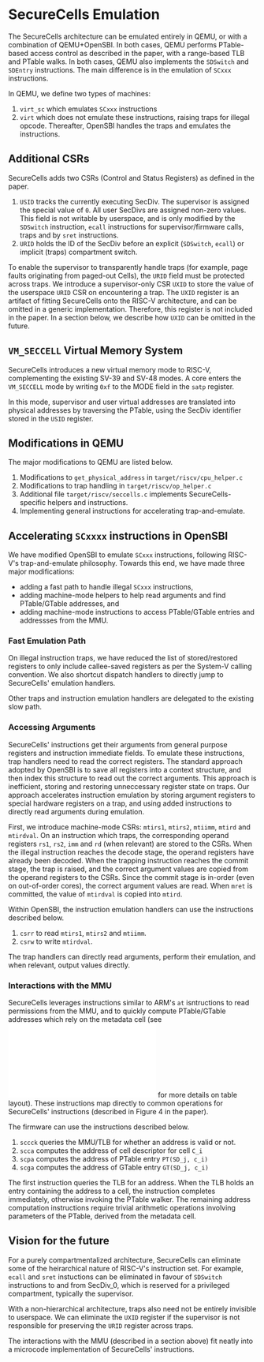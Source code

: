 # SecureCells Emulation

The SecureCells architecture can be emulated entirely in QEMU, or with a
combination of QEMU+OpenSBI. In both cases, QEMU performs PTable-based 
access control as described in the paper, with a range-based TLB and 
PTable walks. In both cases, QEMU also implements the `SDSwitch` and
`SDEntry` instructions. The main difference is in the emulation of 
`SCxxx` instructions.

In QEMU, we define two types of machines:

1. `virt_sc` which emulates `SCxxx` instructions
1. `virt` which does not emulate these instructions, raising traps for 
   illegal opcode. Thereafter, OpenSBI handles the traps and emulates
   the instructions.

## Additional CSRs

SecureCells adds two CSRs (Control and Status Registers) as defined in
the paper.

1. `USID` tracks the currently executing SecDiv. The supervisor is assigned
   the special value of `0`. All user SecDivs are assigned non-zero values.
   This field is not writable by userspace, and is only modified by 
   the `SDSwitch` instruction, `ecall` instructions for supervisor/firmware
   calls, traps and by `sret` instructions.
2. `URID` holds the ID of the SecDiv before an explicit (`SDSwitch`, `ecall`)
   or implicit (traps) compartment switch.

To enable the supervisor to transparently handle traps (for example, page faults
originating from paged-out Cells), the `URID` field must be protected across
traps.
We introduce a supervisor-only CSR `UXID` to store the value of the userspace
`URID` CSR on encountering a trap.
The `UXID` register is an artifact of fitting SecureCells onto the RISC-V
architecture, and can be omitted in a generic implementation.
Therefore, this register is not included in the paper.
In a section below, we describe how `UXID` can be omitted in the future.

## `VM_SECCELL` Virtual Memory System

SecureCells introduces a new virtual memory mode to RISC-V, complementing
the existing SV-39 and SV-48 modes. A core enters the `VM_SECCELL` mode by
writing `0xf` to the MODE field in the `satp` register.

In this mode, supervisor and user virtual addresses are translated into
physical addresses by traversing the PTable, using the SecDiv identifier
stored in the `USID` register.

## Modifications in QEMU

The major modifications to QEMU are listed below.

1. Modifications to `get_physical_address` in `target/riscv/cpu_helper.c`
1. Modifications to trap handling in `target/riscv/op_helper.c`
1. Additional file `target/riscv/seccells.c` implements SecureCells-specific
   helpers and instructions.
1. Implementing general instructions for accelerating trap-and-emulate.

## Accelerating `SCxxxx` instructions in OpenSBI

We have modified OpenSBI to emulate `SCxxx` instructions, following RISC-V's
trap-and-emulate philosophy.
Towards this end, we have made three major modifications:

- adding a fast path to handle illegal `SCxxx` instructions, 
- adding machine-mode helpers to help read arguments and find PTable/GTable
addresses, and
- adding machine-mode instructions to access PTable/GTable entries
  and addressses from the MMU.

### Fast Emulation Path

On illegal instruction traps, we have reduced the list of stored/restored
registers to only include callee-saved registers as per the System-V
calling convention.
We also shortcut dispatch handlers to directly jump to SecureCells'
emulation handlers.

Other traps and instruction emulation handlers are delegated to the
existing slow path.

### Accessing Arguments

SecureCells' instructions get their arguments from general purpose registers
and instruction immediate fields.
To emulate these instructions, trap handlers need to read the correct
registers.
The standard approach adopted by OpenSBI is to save all registers into a
context structure, and then index this structure to read out the correct
arguments.
This approach is inefficient, storing and restoring unneccessary register
state on traps.
Our approach accelerates instruction emulation by storing argument registers
to special hardware registers on a trap, and using added instructions to
directly read arguments during emulation.

First, we introduce machine-mode CSRs: `mtirs1`, `mtirs2`, `mtiimm`, 
`mtird` and `mtirdval`.
On an instruction which traps, the corresponding operand registers `rs1`,
`rs2`, `imm` and `rd` (when relevant) are stored to the CSRs.
When the illegal instruction reaches the decode stage, the  operand registers
have already been decoded.
When the trapping instruction reaches the commit stage, the trap is raised, and
the correct argument values are copied from the operand registers to the CSRs.
Since the commit stage is in-order (even on out-of-order cores), the correct
argument values are read.
When `mret` is committed, the value of `mtirdval` is copied into `mtird`.

Within OpenSBI, the instruction emulation handlers can use the instructions
described below.

1. `csrr` to read `mtirs1`, `mtirs2` and `mtiimm`.
2. `csrw` to write `mtirdval`.

The trap handlers can directly read arguments, perform their emulation, and
when relevant, output values directly.

### Interactions with the MMU

SecureCells leverages instructions similar to ARM's `at` isntructions to read
permissions from the MMU, and to quickly compute PTable/GTable addresses
which rely on the metadata cell (see ![PTable layout](/docs/arch.md) for more
details on table layout).
These instructions map directly to common operations for SecureCells'
instructions (described in Figure 4 in the paper).

The firmware can use the instructions described below.

1. `sccck` queries the MMU/TLB for whether an address is valid or not.
1. `scca` computes the address of cell descriptor for cell `C_i`
1. `scpa` computes the address of PTable entry `PT(SD_j, c_i)`
1. `scga` computes the address of GTable entry `GT(SD_j, c_i)`

The first instruction queries the TLB for an address. When the TLB holds an
entry containing the address to a cell, the instruction completes immediately,
otherwise invoking the PTable walker.
The remaining address computation instructions require trivial arithmetic
operations involving parameters of the PTable, derived from the metadata
cell.

## Vision for the future

For a purely compartmentalized architecture, SecureCells can eliminate some
of the heirarchical nature of RISC-V's instruction set.
For example, `ecall` and `sret` instuctions can be eliminated in favour of
`SDSwitch` instructions to and from SecDiv_0, which is reserved for a
privileged compartment, typically the supervisor.

With a non-hierarchical architecture, traps also need not be entirely invisible to
userspace.
We can eliminate the `UXID` register if the supervisor is not responsible for
preserving the `URID` register across traps.

The interactions with the MMU (described in a section above) fit neatly into
a microcode implementation of SecureCells' instructions.
